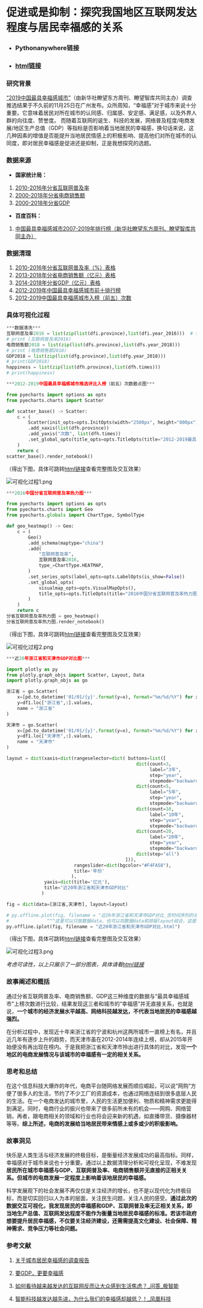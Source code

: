 # 促进或是抑制：探究我国地区互联网发达程度与居民幸福感的关系

- ### Pythonanywhere链接

- ### [html链接](http://nfunm086.gitee.io/interative_html/)

### 研究背景

[“2019中国最具幸福感城市”](https://baike.baidu.com/item/%E4%B8%AD%E5%9B%BD%E6%9C%80%E5%85%B7%E5%B9%B8%E7%A6%8F%E6%84%9F%E5%9F%8E%E5%B8%82/23186310?qq-pf-to=pcqq.temporaryc2c)（由新华社瞭望东方周刊、瞭望智库共同主办）调查推选结果于不久前的11月25日在广州发布。众所周知，“幸福感”对于城市来说十分重要。它意味着居民对所在城市的认同感、归属感、安定感、满足感，以及外界人群的向往度、赞誉度。
而随着互联网的诞生、科技的发展，网络普及程度/电商发展/地区生产总值（GDP）等指标是否影响着当地居民的幸福感，换句话来说，这几种因素的增值是否能提升当地居民情感上的积极影响、提高他们对所在城市的认同度，即对居民幸福感是促进还是抑制，正是我想探究的选题。

### 数据来源

- **国家统计局：**
1. [2010-2016年分省互联网普及率](http://data.stats.gov.cn/easyquery.htm?cn=E0103)
2. [2000-2018年分省电商销售额](http://data.stats.gov.cn/easyquery.htm?cn=E0103)
3. [2000-2018年分省GDP](http://data.stats.gov.cn/easyquery.htm?cn=E0103)

- **百度百科：**
1. [中国最具幸福感城市2007-2019年排行榜（新华社瞭望东方周刊、瞭望智库共同主办）](https://baike.baidu.com/item/%E4%B8%AD%E5%9B%BD%E6%9C%80%E5%85%B7%E5%B9%B8%E7%A6%8F%E6%84%9F%E5%9F%8E%E5%B8%82/23186310?fr=aladdin)

### 数据清理

1. [2010-2016年分省互联网普及率（%）表格](https://github.com/NFUNM086/interactive_final/blob/master/internet.csv)
2. [2013-2018年分省电商销售额（亿元）表格](https://github.com/NFUNM086/interactive_final/blob/master/E_sales.csv)
3. [2014-2018年分省GDP（亿元）表格](https://github.com/NFUNM086/interactive_final/blob/master/GDP.csv)
4. [2012-2019年中国最具幸福感城市前十排行榜](https://github.com/NFUNM086/interactive_final/blob/master/happiness_times_draft.csv)
5. [2012-2019中国最具幸福感城市入榜（前五）次数](https://github.com/NFUNM086/interactive_final/blob/master/happiness_times.csv)

### 具体可视化过程

```python
***数据清洗***
互联网普及率2016 = list(zip(list(dfi.province),list(dfi.year_2016)))  # 转换为列表
# print (互联网普及率2016)
电商销售额2018 = list(zip(list(dfs.province),list(dfs.year_2018)))  
# print (电商销售额2018)
GDP2018 = list(zip(list(dfg.province),list(dfg.year_2018)))
# print(GDP2018)
happiness = list(zip(list(dfh.province),list(dfh.times)))
# print(happiness)
```

```python
***2012-2019中国最具幸福感城市推选评比入榜（前五）次数散点图***

from pyecharts import options as opts
from pyecharts.charts import Scatter

def scatter_base() -> Scatter:
    c = (
        Scatter(init_opts=opts.InitOpts(width="2500px", height="800px"))
        .add_xaxis(list(dfh.province))
        .add_yaxis("次数", list(dfh.times))
        .set_global_opts(title_opts=opts.TitleOpts(title="2012-2019最具幸福感城市推选评比上榜（前五）次数"))
    )
    return c
scatter_base().render_notebook()
```

（得出下图，具体可跳转[html链接](http://nfunm086.gitee.io/interative_html/)查看完整图及交互效果）

![可视化过程1.png](https://upload-images.jianshu.io/upload_images/9400767-71655b9f91313f32.png?imageMogr2/auto-orient/strip%7CimageView2/2/w/1240)


```python
***2016中国分省互联网普及率热力图***

from pyecharts import options as opts
from pyecharts.charts import Geo
from pyecharts.globals import ChartType, SymbolType

def geo_heatmap() -> Geo:
    c = (
        Geo()
        .add_schema(maptype="china")
        .add(
            "互联网普及率",
            互联网普及率2016,
            type_=ChartType.HEATMAP,
        )
        .set_series_opts(label_opts=opts.LabelOpts(is_show=False))
        .set_global_opts(
            visualmap_opts=opts.VisualMapOpts(),
            title_opts=opts.TitleOpts(title="2016中国分省互联网普及率热力图"),
        )
    )
    return c
分省互联网普及率热力图 = geo_heatmap()
分省互联网普及率热力图.render_notebook()
```

（得出下图，具体可跳转[html链接](http://nfunm086.gitee.io/interative_html/)查看完整图及交互效果）

![可视化过程2.png](https://upload-images.jianshu.io/upload_images/9400767-cca803ec94ae2bc4.png?imageMogr2/auto-orient/strip%7CimageView2/2/w/1240)

```python
***近20年浙江省和天津市GDP对比图***

import plotly as py
from plotly.graph_objs import Scatter, Layout, Data
import plotly.graph_objs as go

浙江省 = go.Scatter(
    x=[pd.to_datetime('01/01/{y}'.format(y=x), format="%m/%d/%Y") for x in df1.columns.values],
    y=df1.loc["浙江省",:].values,
    name = "浙江省"
)

天津市 = go.Scatter(
    x=[pd.to_datetime('01/01/{y}'.format(y=x), format="%m/%d/%Y") for x in df1.columns.values],
    y=df1.loc["天津市",:].values,
    name = "天津市"
)

layout = dict(xaxis=dict(rangeselector=dict( buttons=list([
                                                dict(count=3,
                                                     label="3年",
                                                     step="year",
                                                     stepmode="backward"),
                                                dict(count=5,
                                                     label="5年",
                                                     step="year",
                                                     stepmode="backward"),
                                                dict(count=10,
                                                     label="10年",
                                                     step="year",
                                                     stepmode="backward"),
                                                dict(count=20,
                                                     label="20年",
                                                     step="year",
                                                     stepmode="backward"),
                                                dict(step="all")
                                            ])),
                         rangeslider=dict(bgcolor="#F4FA58"),
                         title='年份'
                        ),
              yaxis=dict(title='亿元'),
              title="近20年浙江省和天津市GDP对比"               
             )

fig = dict(data=[浙江省,天津市], layout=layout) 

# py.offline.plot(fig, filename = "近20年浙江省和天津市GDP对比_含时间序列的滑块选择器.html")
#              ^^^这里可以只放数据data，也可以将数据data和排版layout结合，这是典型的面向对象
py.offline.iplot(fig, filename = "近20年浙江省和天津市GDP对比.html")
```

（得出下图，具体可跳转[html链接](http://nfunm086.gitee.io/interative_html/)查看完整图及交互效果）

![可视化过程3.png](https://upload-images.jianshu.io/upload_images/9400767-18ff2f940452b446.png?imageMogr2/auto-orient/strip%7CimageView2/2/w/1240)

*考虑可读性，以上只展示了一部分图表，具体请看[html链接](http://nfunm086.gitee.io/interative_html/)*

### 故事阐述和概括

通过分省互联网普及率、电商销售额、GDP这三种维度的数据与“最具幸福感城市”上榜次数进行比较，结果发现这三者和城市的“幸福感”并无直接关系，也就是说，**一个城市的经济发展水平越高、网络科技越发达，不代表当地居民的幸福感越强烈。**

在分析过程中，发现近十年来浙江省的宁波和杭州这两所城市一直榜上有名，并且近几年有逐步上升的趋势，而天津市虽在2012-2014年连续上榜，却从2015年开始便没有再出现在榜内。于是我把浙江省和天津市拎出进行具体的对比，发现**一个地区的电商发展情况与该城市的幸福感有一定的相关关系。**

### 思考和总结

在这个信息科技大爆炸的年代，电商平台随网络发展而顺应崛起，可以说“网购”方便了很多人的生活，节约了不少工厂的资源成本，也通过网络连结到很多底层人民的生活。在一个电商发达的城市里，人民的生活更加便利、物质和精神需求更能得到满足。同时，电商行业的振兴也带来了很多前所未有的机会——网购、网络营销，再者，跟电商相关的领域和行业也将会迎来新的机遇，如直播带货、摄像器材等等。**综上所述，电商的发展给当地居民带来情感上或多或少的积极影响。**

### 故事洞见

快乐是人类生活与经济发展的终极目标，是衡量经济发展成功的最高指标。同样，幸福感对于城市来说也十分重要。通过以上数据清理分析和可视化呈现，不难发现**居民所在城市幸福感与GDP、互联网普及率、电商销售额并无直接的正相关关系。但城市的电商发展一定程度上影响着该地居民的幸福感。**

科学发展观下的社会发展不再仅仅是关注经济的增长，也不是以现代化为终极目标，而是切实回归以人为本的层面，关注民生问题，关注人民的感受。**通过此次的数据交互可视化，我发现居民的幸福感和GDP、互联网普及率无正相关关系，即当地生产总值、互联网发达程度不能作为衡量当地居民幸福感的标准。若该市政府想要提升居民幸福感，不仅要关注经济建设，还需需提高文化建设、社会保障、精神需求、竞争压力等社会问题。**


### 参考文献
1. [关于城市居民幸福感的调查报告](https://wenku.baidu.com/view/5244144d6aec0975f46527d3240c844769eaa08e.html)

2. [要GDP，更要幸福感](https://www.ixueshu.com/document/15c1dea339bdbfb1318947a18e7f9386.html)

3. [如何看待越来越发达的互联网反而让大众感到生活焦虑？_问答_极智能](https://www.ziiai.com/question/42)

4. [智能科技越发达越先进，为什么我们的幸福感却越低？！_凤凰科技](http://tech.ifeng.com/a/20171021/44724563_0.shtml)



